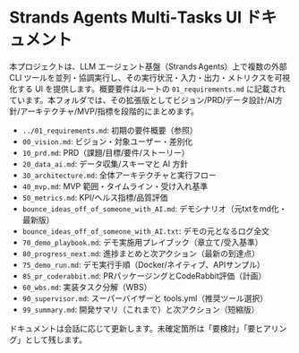 # Strands Agents Multi‑Tasks UI ドキュメント

本プロジェクトは、LLM エージェント基盤（Strands Agents）上で複数の外部 CLI ツールを並列・協調実行し、その実行状況・入力・出力・メトリクスを可視化する UI を提供します。概要要件はルートの `01_requirements.md` に記載されています。本フォルダでは、その拡張版としてビジョン/PRD/データ設計/AI方針/アーキテクチャ/MVP/指標を段階的にまとめます。

- `../01_requirements.md`: 初期の要件概要（参照）
- `00_vision.md`: ビジョン・対象ユーザー・差別化
- `10_prd.md`: PRD（課題/目標/要件/ストーリー）
- `20_data_ai.md`: データ収集/スキーマと AI 方針
- `30_architecture.md`: 全体アーキテクチャと実行フロー
- `40_mvp.md`: MVP 範囲・タイムライン・受け入れ基準
- `50_metrics.md`: KPI/ヘルス指標/品質評価
- `bounce_ideas_off_of_someone_with_AI.md`: デモシナリオ（元txtをmd化・最新版）
- `bounce_ideas_off_of_someone_with_AI.txt`: デモの元となるログ全文
- `70_demo_playbook.md`: デモ実施用プレイブック（章立て/受入基準）
- `80_progress_next.md`: 進捗まとめと次アクション（最新の到達点）
- `75_demo_run.md`: デモ実行手順（Docker/ネイティブ、APIサンプル）
- `85_pr_coderabbit.md`: PRパッケージングとCodeRabbit評価（計画）
- `60_wbs.md`: 実装タスク分解（WBS）
- `90_supervisor.md`: スーパーバイザーと tools.yml（推奨ツール選択）
 - `99_summary.md`: 開発サマリ（これまで）と次アクション（短縮版）

ドキュメントは会話に応じて更新します。未確定箇所は「要検討」「要ヒアリング」として残します。
